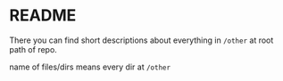 # README

There you can find short descriptions about everything in `/other` at root path of repo.

name of files/dirs means every dir at `/other`

